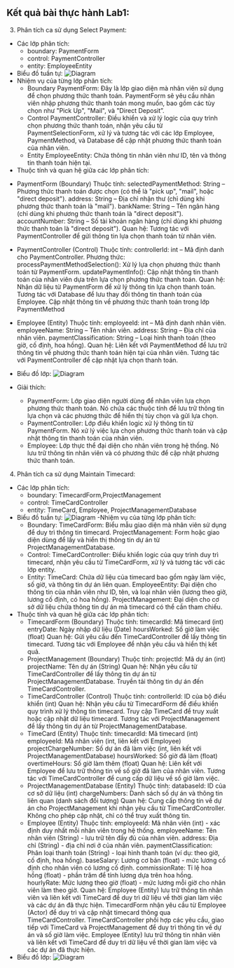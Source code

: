 Kết quả bài thực hành Lab1:
--
3. Phân tích ca sử dụng Select Payment:
- Các lớp phân tích:
  + boundary: PaymentForm
  + control: PaymentController
  + entity: EmployeeEntity
- Biểu đồ tuần tự:
  ![Diagram](https://www.planttext.com/api/plantuml/png/j9J1IiD048Rl-nH3Jote2_GWXLBrwDNZkWtTq6HssMmEEOed4G--GQk8M2ZKeycXXvM-Hvx0Lt3Iq9hIfgBK71B-PUURVtw6V6RpJcIviN4Oi6Ze8nWLUOnnOPM1NgW3bNWUkr8nzhb9u88deOVsL9cG2ONMg61rrYrbu1b6ohV9khotb8ojD1oVL47GXgxCiti4BHUpnHW7O4c_2lfmb62L6sEpnQebH5ZJsd3kvzaDBglkmBht14G9t0GSjl_MsCGvoxEfJrSP3smT56MUJf41FTk8obnbQeKvkg_BChlF8ZGR9RlHObuGUNK61eL94ejPlOdDU2xT90QHfoynV3nGndoPxss5H3CNh3q9nsI04C_w1yJ1C_dkK9UBbcwiLqvebQvfSKoUlOb2fNFzXvY4zCjY2pXmZmZIZQXJqxe9La-EQ5r7FWobojCd_4M8knlySuOxiYaonJvZ7NhJF-GB003__mC0)
- Nhiệm vụ của từng lớp phân tích:
  + Boundary
    PaymentForm: Đây là lớp giao diện mà nhân viên sử dụng để chọn phương thức thanh toán. PaymentForm sẽ yêu cầu nhân viên nhập phương thức thanh toán mong muốn, bao gồm các tùy chọn như "Pick Up", "Mail", và "Direct Deposit”.
  + Control
    PaymentController: Điều khiển và xử lý logic của quy trình chọn phương thức thanh toán, nhận yêu cầu từ PaymentSelectionForm, xử lý và tương tác với các lớp Employee, PaymentMethod, và Database để cập nhật phương thức thanh toán của nhân viên.
  + Entity
    EmployeeEntity: Chứa thông tin nhân viên như ID, tên và thông tin thanh toán hiện tại.
- Thuộc tính và quan hệ giữa các lớp phân tích:
 + PaymentForm (Boundary)
  Thuộc tính:
    selectedPaymentMethod: String – Phương thức thanh toán được chọn (có thể là "pick up", "mail", hoặc "direct deposit").
    address: String – Địa chỉ nhận thư (chỉ dùng khi phương thức thanh toán là "mail").
    bankName: String – Tên ngân hàng (chỉ dùng khi phương thức thanh toán là "direct deposit").
    accountNumber: String – Số tài khoản ngân hàng (chỉ dùng khi phương thức thanh toán là "direct deposit").
  Quan hệ:
    Tương tác với PaymentController để gửi thông tin lựa chọn thanh toán từ nhân viên.

+ PaymentController (Control)
  Thuộc tính:
    controllerId: int – Mã định danh cho PaymentController.
    Phương thức:
    processPaymentMethodSelection(): Xử lý lựa chọn phương thức thanh toán từ PaymentForm.
    updatePaymentInfo(): Cập nhật thông tin thanh toán của nhân viên dựa trên lựa chọn phương thức thanh toán.
  Quan hệ:
    Nhận dữ liệu từ PaymentForm để xử lý thông tin lựa chọn thanh toán.
    Tương tác với Database để lưu thay đổi thông tin thanh toán của Employee.
    Cập nhật thông tin về phương thức thanh toán trong lớp PaymentMethod

+ Employee (Entity)
  Thuộc tính:
    employeeId: int – Mã định danh nhân viên.
    employeeName: String – Tên nhân viên.
    address: String – Địa chỉ của nhân viên.
    paymentClassification: String – Loại hình thanh toán (theo giờ, cố định, hoa hồng).
  Quan hệ:
    Liên kết với PaymentMethod để lưu trữ thông tin về phương thức thanh toán hiện tại của nhân viên.
    Tương tác với PaymentController để cập nhật lựa chọn thanh toán.
- Biểu đồ lớp:
  ![Diagram](https://www.planttext.com/api/plantuml/png/R59DJiGW5DvpYYvrmGLcDOdHP1QEnfxW5LuT8l08F1QDyMGkF99NaBPasavbn_Sz-7xWz_ldc1WYPsU5K1PIQbvXSEZvYQ9hFaLJLaABYb5NvXdvGlhGj1oDVvycGEk8AMsm3lp76Hnk1vMYxFcSNOTnnKWvqTgaO66eGY-13VbqTp-xo9qpt4vU2bpGhnlB3-GvahKOgt5r1Kx5h_6yA8L8gZZUH5hVFSxae86nZfnyJslDHnSi3OXL2kjs4LgmVGl_r1LgXl5oqni5ev6RGXEsO24EXwQt15mpEcVA4V9lnUoQkL2ETjYYDVqcsHn-pYRMho_blbYnXwIybY744Rqkd-aF003__mC0)

- Giải thích:
  + PaymentForm: Lớp giao diện người dùng để nhân viên lựa chọn phương thức thanh toán. Nó chứa các thuộc tính để lưu trữ thông tin lựa chọn và các phương thức để hiển thị tùy chọn và gửi lựa chọn.
  + PaymentController: Lớp điều khiển logic xử lý thông tin từ PaymentForm. Nó xử lý việc lựa chọn phương thức thanh toán và cập nhật thông tin thanh toán của nhân viên.
  + Employee: Lớp thực thể đại diện cho nhân viên trong hệ thống. Nó lưu trữ thông tin nhân viên và có phương thức để cập nhật phương thức thanh toán.

4. Phân tích ca sử dụng Maintain Timecard:
- Các lớp phân tích:
  + boundary: TimecardForm,ProjectManagement
  + control: TimeCardController
  + entity: TimeCard, Employee, ProjectManagementDatabase
- Biểu đồ tuần tự:
  ![Diagram](https://www.planttext.com/api/plantuml/png/f5MxIiH05EtdAswfXJ-miAAkgnOg5XPQZhD34arcbib4I6qX8e8Mbi9k8OAme208IM4nud_C5_WBtcJTbsusqIqIvd7FkUVScPjyfcyheQPAHu5FI7ZY2L0ov4HxskUmGpsXyO5zB-0Dgbg4KAQbWcRGzcNCET1mE5xDTiYHZ4IBgdW8sP0g84mAhQG_N6pqvpvNX0lCDGeVpATbQEPRWuWz9OyvqpjKK8S7kBXEDJsYA7weuLS88MH2BYmjJmYjmQvharuRJar7WiPn2WpVzm4myoASXKKo7ZuE7rcgmJOYuYbmS3sRdWlGDkbwOrmZRCOuQVVlR3-LzOrjOV2Po6ZIo_yxQo3yIa1eqvj--WYqwGaNsgxf5JegFAfoma8eylxQAwUhTlevt47u7VYc4y1fniIgbYYd41cJdbteoI8DLgimbDZO_dYAvhYzfUWYuHaImqYz3fisxNdJBcszNgR-q3n6m6po485Jm5BHIP682bRUhstoga4ufXD_oy1l0dBH6DvlR7gBl0eR3nrfrypevX7bWUcolF-UMVaDcrNY-T0LmjOycxo9QQU7NZlOJRYMNkHrkChI4hB2HGj_8Ly0003__mC0)
-Nhiệm vụ của từng lớp phân tích:
  + Boundary:
    TimeCardForm: Biểu mẫu giao diện mà nhân viên sử dụng để duy trì thông tin timecard.
    ProjectManagement: Form hoặc giao diện dùng để lấy và hiển thị thông tin dự án từ ProjectManagementDatabase.
  + Control:
    TimeCardController: Điều khiển logic của quy trình duy trì timecard, nhận yêu cầu từ TimeCardForm, xử lý và tương tác với các lớp entity.
  + Entity:
    TimeCard: Chứa dữ liệu của timecard bao gồm ngày làm việc, số giờ, và thông tin dự án liên quan.
    EmployeeEntity: Đại diện cho thông tin của nhân viên như ID, tên, và loại nhân viên (lương theo giờ, lương cố định, có hoa hồng).
    ProjectManagement: Đại diện cho cơ sở dữ liệu chứa thông tin dự án mà timecard có thể cần tham chiếu.
- Thuộc tính và quan hệ giữa các lớp phân tích:
  + TimecardForm (Boundary)
    Thuộc tính:
      timecardId: Mã timecard (int)
      entryDate: Ngày nhập dữ liệu (Date)
      hoursWorked: Số giờ làm việc (float)
    Quan hệ:
      Gửi yêu cầu đến TimeCardController để lấy thông tin timecard.
      Tương tác với Employee để nhận yêu cầu và hiển thị kết quả.
  + ProjectManagement (Boundary)
    Thuộc tính:
      projectId: Mã dự án (int)
      projectName: Tên dự án (String)
    Quan hệ:
      Nhận yêu cầu từ TimeCardController để lấy thông tin dự án từ ProjectManagementDatabase.
      Truyền tải thông tin dự án đến TimeCardController.
  + TimeCardController (Control)
    Thuộc tính:
      controllerId: ID của bộ điều khiển (int)
    Quan hệ:
      Nhận yêu cầu từ TimecardForm để điều khiển quy trình xử lý thông tin timecard.
      Truy cập TimeCard để truy xuất hoặc cập nhật dữ liệu timecard.
      Tương tác với ProjectManagement để lấy thông tin dự án từ ProjectManagementDatabase.
  + TimeCard (Entity)
    Thuộc tính:
      timecardId: Mã timecard (int)
      employeeId: Mã nhân viên (int, liên kết với Employee)
      projectChargeNumber: Số dự án đã làm việc (int, liên kết với ProjectManagementDatabase)
      hoursWorked: Số giờ đã làm (float)
      overtimeHours: Số giờ làm thêm (float)
    Quan hệ:
      Liên kết với Employee để lưu trữ thông tin về số giờ đã làm của nhân viên.
      Tương tác với TimeCardController để cung cấp dữ liệu về số giờ làm việc.
  + ProjectManagementDatabase (Entity)
    Thuộc tính:
      databaseId: ID của cơ sở dữ liệu (int)
      chargeNumbers: Danh sách số dự án và thông tin liên quan (danh sách đối tượng)
    Quan hệ:
      Cung cấp thông tin về dự án cho ProjectManagement khi nhận yêu cầu từ TimeCardController.
      Không cho phép cập nhật, chỉ có thể truy xuất thông tin.
  + Employee (Entity)
    Thuộc tính:
      employeeId: Mã nhân viên (int) - xác định duy nhất mỗi nhân viên trong hệ thống.
      employeeName: Tên nhân viên (String) - lưu trữ tên đầy đủ của nhân viên.
      address: Địa chỉ (String) - địa chỉ nơi ở của nhân viên.
      paymentClassification: Phân loại thanh toán (String) - loại hình thanh toán (ví dụ: theo giờ, cố định, hoa hồng).
      baseSalary: Lương cơ bản (float) - mức lương cố định cho nhân viên có lương cố định.
      commissionRate: Tỉ lệ hoa hồng (float) - phần trăm để tính lương dựa trên hoa hồng.
      hourlyRate: Mức lương theo giờ (float) - mức lương mỗi giờ cho nhân viên làm theo giờ.
    Quan hệ:
      Employee (Entity) lưu trữ thông tin nhân viên và liên kết với TimeCard để duy trì dữ liệu về thời gian làm việc và các dự án đã thực hiện.
      TimecardForm nhận yêu cầu từ Employee (Actor) để duy trì và cập nhật timecard thông qua TimeCardController.
      TimeCardController phối hợp các yêu cầu, giao tiếp với TimeCard và ProjectManagement để duy trì thông tin về dự án và số giờ làm việc.
      Employee (Entity) lưu trữ thông tin nhân viên và liên kết với TimeCard để duy trì dữ liệu về thời gian làm việc và các dự án đã thực hiện.
- Biểu đồ lớp:
![Diagram](https://www.planttext.com/api/plantuml/png/V9HBRi8m48RtEOMNxO8Bi482AbYqgaebreCz11S_el44AQfwiYvwf5wXDZYGG6WMaVoFu_-RX_Fx_JC93CIrDKNOQoV81omAQI04CRULyGtYtB7cHdmM8ZwOnQKQ2-sufxs0nR5OCMbN7WEW5648FQs2ngBZQRBGMos1jNUz7Hi8k083r8p5rdWucKXlhOwVUFS6ZDt8pjTachuw6ecMu5rRd0AfXyUZKbSgxko8Nss-hPOpvRYKSJcKQLUho7-WvEaEgCINscwGBi745jQUzgYwoFw0bCvVfF0jDQ7qf1QNRpDxfFHIH_orvjthoNSeWwbtJDuOf6CkyhoyS8z6BRoC7RggKOdSAZDWw5KksoxTrWzPFtco_nKmaZIpOwlI-twDCf_IeJBGNF65UcCr3_Kmqps3WnBJd2N-D52PIULbbqdsEdSUn4n060Kyj7ddUjmtp4PvAWO6vUgMP9jq6qhNNhbB7_BvAmQkmyduwbx6eMahKGmCG2SixiJl5wtejRLpLEU0uhO4FSzYWawb7ymV0000__y30000)
